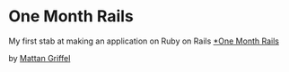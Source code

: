 # One Month Rails

My first stab at making an application on Ruby on Rails
[*One Month Rails](http://onemonthrails.com)

by [Mattan Griffel](http://mattangriffel.com)